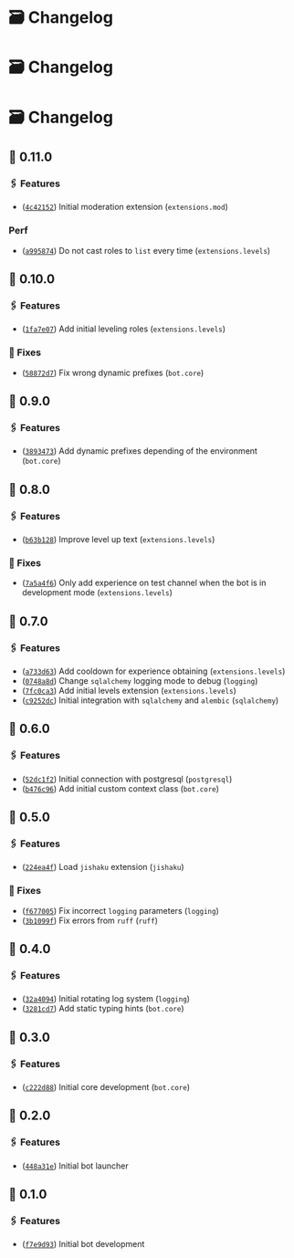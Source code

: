 # 🗃 Changelog

# 🗃 Changelog

# 🗃 Changelog

## 🔗 0.11.0

### 🖇 Features

- ([`4c42152`](https://github.com/bitterteriyaki/myu/commit/4c421527d877e5327df888a070c52d8d79c90d73)) Initial moderation extension (`extensions.mod`)

### Perf

- ([`a995874`](https://github.com/bitterteriyaki/myu/commit/a995874bb8aef32dc2cc984ac2bc472f792d35ea)) Do not cast roles to `list` every time (`extensions.levels`)

## 🔗 0.10.0

### 🖇 Features

- ([`1fa7e07`](https://github.com/bitterteriyaki/myu/commit/1fa7e072131b51cda09d1a19b29eda55623b9284)) Add initial leveling roles (`extensions.levels`)

### 🔧 Fixes

- ([`58872d7`](https://github.com/bitterteriyaki/myu/commit/58872d72f7e6559605989007f2bb1bffdb535fb5)) Fix wrong dynamic prefixes (`bot.core`)

## 🔗 0.9.0

### 🖇 Features

- ([`3893473`](https://github.com/bitterteriyaki/myu/commit/3893473f5f891e1f9617081b85b2c9c2b3a9f01b)) Add dynamic prefixes depending of the environment (`bot.core`)

## 🔗 0.8.0

### 🖇 Features

- ([`b63b128`](https://github.com/bitterteriyaki/myu/commit/b63b128cd97a2a550700e5fa1beb5e3548e18c86)) Improve level up text (`extensions.levels`)

### 🔧 Fixes

- ([`7a5a4f6`](https://github.com/bitterteriyaki/myu/commit/7a5a4f6f0a97b36fafd2e110ac2fc627c14be697)) Only add experience on test channel when the bot is in development mode (`extensions.levels`)

## 🔗 0.7.0

### 🖇 Features

- ([`a733d63`](https://github.com/bitterteriyaki/myu/commit/a733d63424cdb5b89d1c6d6c1a351182f939105f)) Add cooldown for experience obtaining (`extensions.levels`)
- ([`0748a8d`](https://github.com/bitterteriyaki/myu/commit/0748a8dd2ba1011ecd805daf8ac6b1b73cb9753a)) Change `sqlalchemy` logging mode to debug (`logging`)
- ([`7fc0ca3`](https://github.com/bitterteriyaki/myu/commit/7fc0ca3129e45355108c8ed664e1687356bff709)) Add initial levels extension (`extensions.levels`)
- ([`c9252dc`](https://github.com/bitterteriyaki/myu/commit/c9252dc4884e985ed64fcbe59541e20f7cdf607e)) Initial integration with `sqlalchemy` and `alembic` (`sqlalchemy`)

## 🔗 0.6.0

### 🖇 Features

- ([`52dc1f2`](https://github.com/bitterteriyaki/myu/commit/52dc1f2173f12849a3b6150cad3b2658ccbe9c22)) Initial connection with postgresql (`postgresql`)
- ([`b476c96`](https://github.com/bitterteriyaki/myu/commit/b476c966ab4e088e105d9d598ceeb9734f8daa7f)) Add initial custom context class (`bot.core`)

## 🔗 0.5.0

### 🖇 Features

- ([`224ea4f`](https://github.com/bitterteriyaki/myu/commit/224ea4f7d56289ef8b660576c1e73ce7736ae81a)) Load `jishaku` extension (`jishaku`)

### 🔧 Fixes

- ([`f677005`](https://github.com/bitterteriyaki/myu/commit/f677005ab2b10359748564ff7d50c1d844dcb1a1)) Fix incorrect `logging` parameters (`logging`)
- ([`3b1099f`](https://github.com/bitterteriyaki/myu/commit/3b1099ff4e65501ba1759aba1cd153d8edf347f7)) Fix errors from `ruff` (`ruff`)

## 🔗 0.4.0

### 🖇 Features

- ([`32a4094`](https://github.com/bitterteriyaki/myu/commit/32a40946f4abee952b1c61061f272f9ce0a31a4c)) Initial rotating log system (`logging`)
- ([`3281cd7`](https://github.com/bitterteriyaki/myu/commit/3281cd7686f012ecaff2fb917300f5a00ade5f79)) Add static typing hints (`bot.core`)

## 🔗 0.3.0

### 🖇 Features

- ([`c222d88`](https://github.com/bitterteriyaki/myu/commit/c222d8857c9c52b7461eedac2e8fbbcd9a140963)) Initial core development (`bot.core`)

## 🔗 0.2.0

### 🖇 Features

- ([`448a31e`](https://github.com/bitterteriyaki/myu/commit/448a31ed1ce9e81f13c5b19c7031f74d94619f08)) Initial bot launcher

## 🔗 0.1.0

### 🖇 Features

- ([`f7e9d93`](https://github.com/bitterteriyaki/myu/commit/f7e9d93d947c247c19613e3d119bdd15b6a4c9e0)) Initial bot development
